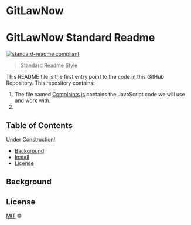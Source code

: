 # GitLawNow

# GitLawNow Standard Readme

[![standard-readme compliant](https://img.shields.io/badge/readme%20style-standard-brightgreen.svg?style=flat-square)](https://github.com/RichardLitt/standard-readme)

> Standard Readme Style

This README file is the first entry point to the code in this GitHub Repository. This repository contains:

1. The file named [Complaints.js](Complaints.js) contains the JavaScript code we will use and work with.
2. 

## Table of Contents

Under Construction!


- [Background](#background)
- [Install](#install)
- [License](#license)

## Background

## License

[MIT](LICENSE) © 
